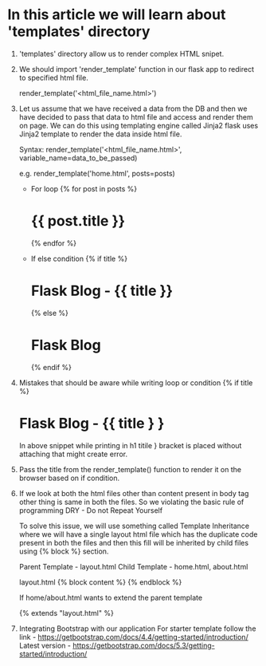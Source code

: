 # In this article we will learn about 'templates' directory

1. 'templates' directory allow us to render complex HTML snipet.

2. We should import 'render_template' function in our flask app to redirect to specified html file.

    render_template('<html_file_name.html>')

3. Let us assume that we have received a data from the DB and then we have decided to pass that data
    to html file and access and render them on page. We can do this using templating engine called Jinja2
    flask uses Jinja2 template to render the data inside html file.

    Syntax:
        render_template('<html_file_name.html>', variable_name=data_to_be_passed)

    e.g.
        render_template('home.html', posts=posts)

    - For loop
        {% for post in posts %}
            <h1> {{ post.title }}</h1>
        {% endfor %}

    - If else condition
        {% if title %}
            <h1> Flask Blog - {{ title }} </h1>
        {% else %}
            <h1> Flask Blog </h1>
        {% endif %}

4. Mistakes that should be aware while writing loop or condition
    {% if title %}
    <h1> Flask Blog - {{ title } } </h1>

    In above snippet while printing in h1 titile } bracket is placed without attaching that might create error.

5. Pass the title from the render_template() function to render it on the browser based on if condition.

6. If we look at both the html files other than content present in body tag other thing is same in both the files.
    So we violating the basic rule of programming DRY - Do not Repeat Yourself

    To solve this issue, we will use something called Template Inheritance where we will have a single layout html
    file which has the duplicate code present in both the files and then this fill will be inherited by child files
    using {% block %} section.

    Parent Template - layout.html
    Child Template - home.html, about.html

    layout.html
    {% block content %}
    {% endblock %}

    If home/about.html wants to extend the parent template

    {% extends "layout.html" %}

7. Integrating Bootstrap with our application 
    For starter template follow the link - https://getbootstrap.com/docs/4.4/getting-started/introduction/
    Latest version - https://getbootstrap.com/docs/5.3/getting-started/introduction/
